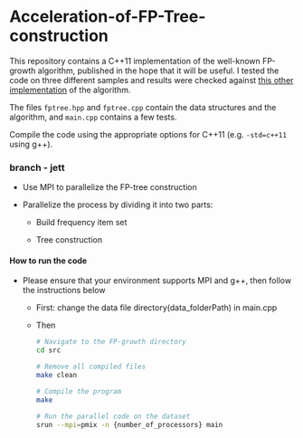 # Acceleration-of-FP-Tree-construction

This repository contains a C++11 implementation of the well-known FP-growth algorithm, published in the hope that it will be useful. I tested the code on three different samples and results were checked against [this other implementation](http://www.borgelt.net/fpgrowth.html) of the algorithm.

The files `fptree.hpp` and `fptree.cpp` contain the data structures and the algorithm, and `main.cpp` contains a few tests.

Compile the code using the appropriate options for C++11 (e.g. `-std=c++11` using g++).


### branch - jett 

* Use MPI to parallelize the FP-tree construction

* Parallelize the process by dividing it into two parts:        
    * Build frequency item set
    
    * Tree construction

#### How to run the code

* Please ensure that your environment supports MPI and g++, then follow the instructions below

   * First: change the data file directory(data_folderPath) in main.cpp 

   * Then
       ```bash
       # Navigate to the FP-growth directory
       cd src
   
       # Remove all compiled files
       make clean
   
       # Compile the program
       make
   
       # Run the parallel code on the dataset
      srun --mpi=pmix -n {number_of_processors} main
       ```


